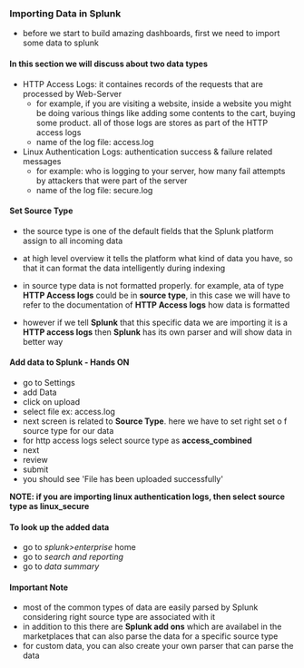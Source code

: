 ### Importing Data in Splunk
  
  * before we start to build amazing dashboards, first we need to import some data to splunk

#### In this section we will discuss about two data types

  * HTTP Access Logs: it containes records of the requests that are processed by Web-Server
      * for example, if you are visiting a website, inside a website you might be doing various things like adding some contents to the cart, buying some product. all of those logs are stores as part of the HTTP access logs
      * name of the log file: access.log
  * Linux Authentication Logs: authentication success & failure related messages
      * for example: who is logging to your server, how many fail attempts by attackers that were part of the server
      * name of the log file: secure.log

#### Set Source Type

  * the source type is one of the default fields that the Splunk platform assign to all incoming data 
  * at high level overview it tells the platform what kind of data you have, so that it can format the data intelligently during indexing

  * in source type data is not formatted properly. for example, ata of type __HTTP Access logs__ could be in __source type__, in this case we will have to refer to the documentation of __HTTP Access logs__ how data is formatted
  * however if we tell __Splunk__ that this specific data we are importing it is a __HTTP access logs__ then __Splunk__ has its own parser and will show data in better way 


#### Add data to Splunk - Hands ON

  * go to Settings
  * add Data
  * click on upload
  * select file ex: access.log
  * next screen is related to __Source Type__. here we have to set right set o f source type for our data
  * for http access logs select source type as __access_combined__
  * next
  * review
  * submit
  * you should see 'File has been uploaded successfully'

__NOTE: if you are importing linux authentication logs, then select source type as linux_secure__

#### To look up the added data

  * go to _splunk>enterprise_ home
  * go to _search and reporting_
  * go to _data summary_

#### Important Note

  * most of the common types of data are easily parsed by Splunk considering right source type are associated with it
  * in addition to this there are __Splunk add ons__ which are availabel in the marketplaces that can also parse the data for a specific source type
  * for custom data, you can also create your own parser that can parse the data